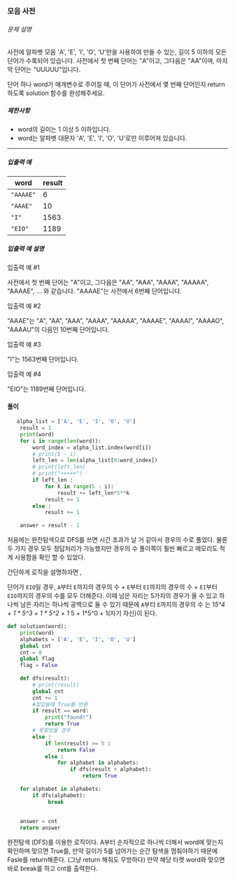 ### 모음 사전

###### 문제 설명

사전에 알파벳 모음 'A', 'E', 'I', 'O', 'U'만을 사용하여 만들 수 있는, 길이 5 이하의 모든 단어가 수록되어 있습니다. 사전에서 첫 번째 단어는 "A"이고, 그다음은 "AA"이며, 마지막 단어는 "UUUUU"입니다.

단어 하나 word가 매개변수로 주어질 때, 이 단어가 사전에서 몇 번째 단어인지 return 하도록 solution 함수를 완성해주세요.

##### 제한사항

- word의 길이는 1 이상 5 이하입니다.
- word는 알파벳 대문자 'A', 'E', 'I', 'O', 'U'로만 이루어져 있습니다.

------

##### 입출력 예

| word      | result |
| --------- | ------ |
| `"AAAAE"` | 6      |
| `"AAAE"`  | 10     |
| `"I"`     | 1563   |
| `"EIO"`   | 1189   |

##### 입출력 예 설명

입출력 예 #1

사전에서 첫 번째 단어는 "A"이고, 그다음은 "AA", "AAA", "AAAA", "AAAAA", "AAAAE", ... 와 같습니다. "AAAAE"는 사전에서 6번째 단어입니다.

입출력 예 #2

"AAAE"는 "A", "AA", "AAA", "AAAA", "AAAAA", "AAAAE", "AAAAI", "AAAAO", "AAAAU"의 다음인 10번째 단어입니다.

입출력 예 #3

"I"는 1563번째 단어입니다.

입출력 예 #4

"EIO"는 1189번째 단어입니다.



#### 풀이

```python
   alpha_list = ['A', 'E', 'I', 'O', 'U']
    result = 1
    print(word)
    for i in range(len(word)):
        word_index = alpha_list.index(word[i])
        # print(5 - i)
        left_len = len(alpha_list[0:word_index])
        # print(left_len)
        # print("+++++")
        if left_len :
            for k in range(5 - i):
                result += left_len*5**k 
            result += 1
        else :
            result += 1
       
    answer = result - 1
```

처음에는 완전탐색으로 DFS를 쓰면 시간 초과가 날 거 같아서 경우의 수로 풀었다. 물론 두 가지 경우 모두 정답처리가 가능했지만 경우의 수 풀이쪽이 훨씬 빠르고 메모리도 적게 사용함을 확인 할 수 있었다. 

간단하게 로직을 설명하자면 ,

단어가 ``EIO``일 경우, ``A``부터 ``E``까지의 경우의 수 + ``E``부터 ``EI``까지의 경우의 수 + ``EI``부터 ``EIO``까지의 경우의 수를 모두 더해준다. 이때 남은 자리는 5가지의 경우가 올 수 있고 하나씩 남은 자리는 하나씩 공백으로 둘 수 있기 때문에 ``A``부터 ``E``까지의 경우의 수 는 1*5^4 + 1 * 5^3 + 1 * 5^2 + 1* 5 + 1*5^0 + 1(자기 자신)이 된다. 

```python
def solution(word):
    print(word)
    alphabets = ['A', 'E', 'I', 'O', 'U']
    global cnt 
    cnt = 0
    global flag
    flag = False
    
    def dfs(result):
        # print(result)
        global cnt 
        cnt += 1        
        #찾았을떄 True를 반환
        if result == word:
            print("found!")
            return True
        # 못찾았을 경우
        else :
            if len(result) >= 5 :
                return False
            else :
                for alphabet in alphabets:
                    if dfs(result + alphabet):
                        return True
            
    for alphabet in alphabets:
        if dfs(alphabet):
             break
   
            
    answer = cnt
    return answer
```

완전탐색 (DFS)를 이용한 로직이다. A부터 순차적으로 하나씩 더해서 word에 맞는지 확인하며 맞으면 True를, 만약 길이가 5를 넘어가는 순간 탐색을 멈춰야하기 때문에 Fasle를 return해준다. (그냥 return 해줘도 무방하다) 만약 해당 타켓 word와 맞으면 바로 break를 하고 cnt를 출력한다.